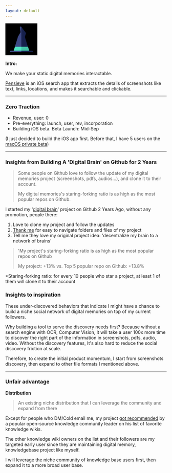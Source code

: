 ```yaml
---
layout: default
---
```


<img src="images/pensieve.png" alt="sample image" width="100" height="100">



**Intro:**

We make your static digital memories interactable. 

[Pensieve]() is an iOS search app that extracts the details of screenshots like text, links, locations, and makes it searchable and clickable. 


---

### Zero Traction

- Revenue, user: 0
- Pre-everything: launch, user, rev, incorporation
- Building iOS beta. Beta Launch: Mid-Sep

(I just decided to build the iOS app first. Before that, I have 5 users on the [macOS private beta]())

---


### Insights from Building A 'Digital Brain' on Github for 2 Years 

> Some people on Github love to follow the update of my digital memories project (screenshots, pdfs, audios...), and clone it to their account.
>
> My digital memories's staring-forking ratio is as high as the most popular repos on Github.

I started my '[digital brain](https://github.com/allenleein/knowledge-base)' project on Github 2 Years Ago, without any promotion, people there:

1. Love to clone my project and follow the updates
2. [Thank me](https://imgur.com/a/PiVlCoW) for easy to navigate folders and files of my project
3. Tell me they love my original project idea: 'decentralize my brain to a network of brains’

> 'My project's staring-forking ratio is as high as the most popular repos on Github
>  
> My project: +13% vs. Top 5 popular repo on Github: +13.8%

*Staring-forking ratio: for every 10 people who star a project, at least 1 of them will clone it to their account



### Insights to inspiration

These under-discovered behaviors that indicate I might have a chance to build a niche social network of digital memories on top of my current followers.  

Why building a tool to serve the discovery needs first? Because without a search engine with OCR, Computer Vision, it will take a user 100x more time to discover the right part of the information in screenshots, pdfs, audio, video. Without the discovery features, It's also hard to reduce the social discovery friction at scale.

Therefore, to create the initial product momentum, I start from screenshots discovery, then expand to other file formats I mentioned above.


---

### Unfair advantage


**Distribution**

> An existing niche distribution that I can leverage the community and expand from there

Except for people who DM/Cold email me, my project [got recommended]((https://wiki.nikitavoloboev.xyz/other/wiki-workflow#similar-wikis-i-liked)) by a popular open-source knowledge community leader on his list of favorite knowledge wikis.

The other knowledge wiki owners on the list and their followers are my targeted early user since they are maintaining digital memory, knowledgebase project like myself. 

I will leverage the niche community of knowledge base users first, then expand it to a more broad user base. 



